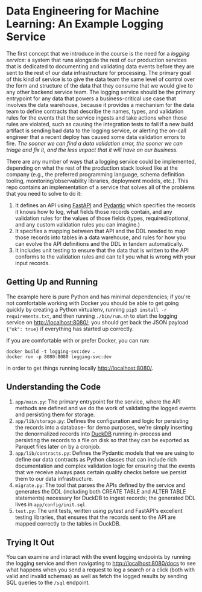 # Data Engineering for Machine Learning: An Example Logging Service

The first concept that we introduce in the course is the need for a _logging service_: a system
that runs alongside the rest of our production services that is dedicated to documenting and
validating data events before they are sent to the rest of our data infrastructure for processing.
The primary goal of this kind of service is to give the data team the same level of control over
the form and structure of the data that they consume that we would give to any other backend
service team. The logging service should be the primary entrypoint for any data that powers
a business-critical use case that involves the data warehouse, because it provides a mechanism
for the data team to define contracts that describe the names, types, and validation rules for
the events that the service ingests and take actions when those rules are violated, such as
causing the integration tests to fail if a new build artifact is sending bad data to the logging
service, or alerting the on-call engineer that a recent deploy has caused some data validation
errors to fire. *The sooner we can find a data validation error, the sooner we can triage and fix it,
and the less impact that it will have on our business.*

There are any number of ways that a logging service could be implemented, depending on what the rest
of the production stack looked like at the company (e.g., the preferred programming language, schema
definition tooling, monitoring/observability libraries, deployment models, etc.). This repo contains
an implementation of a service that solves all of the problems that you need to solve to do it:

1. It defines an API using [FastAPI](https://fastapi.tiangolo.com/) and [Pydantic](https://pydantic-docs.helpmanual.io/)
which specifies the records it knows how to log, what fields those records contain, and any validation
rules for the values of those fields (types, required/optional, and any custom validation rules you
can imagine.)
2. It specifies a mapping between that API and the DDL needed to map those records into tables in a
data warehouse, and rules for how you can evolve the API definitions and the DDL in tandem automatically.
3. It includes unit testing to ensure that the data that is written to the API conforms to the validation
rules and can tell you what is wrong with your input records.

## Getting Up and Running

The example here is pure Python and has minimal dependencies; if you're not comfortable working
with Docker you should be able to get going quickly by creating a Python virtualenv, running
`pip3 install -r requirements.txt`, and then running `./bin/run.sh` to start the logging service on
[http://localhost:8080/](http://localhost:8080); you should get back the JSON payload `{"ok": true}`
if everything has started up correctly.

If you are comfortable with or prefer Docker, you can run:

```
docker build -t logging-svc:dev .
docker run -p 8080:8080 logging-svc:dev
```

in order to get things running locally [http://localhost:8080/](http://localhost:8080).

## Understanding the Code


1. `app/main.py`: The primary entrypoint for the service, where the API methods are defined
and we do the work of validating the logged events and persisting them for storage.
2. `app/lib/storage.py`: Defines the configuration and logic for persisting the records into
a database- for demo purposes, we're simply inserting the denormalized records into [DuckDB](http://duckdb.org)
running in-process and persisting the records to a file on disk so that they can be exported as
Parquet files later on by a cronjob.
3. `app/lib/contracts.py`: Defines the Pydantic models that we are using to define our data
contracts as Python classes that can include rich documentation and complex validation
logic for ensuring that the events that we receive always pass certain quality checks
before we persist them to our data infrastructure.
4. `migrate.py`: The tool that parses the APIs defined by the service and generates the DDL
(including both CREATE TABLE and ALTER TABLE statements) necessary for DuckDB to ingest records;
the generated DDL lives in `app/config/init.sql`.
5. `test.py`: The unit tests, written using pytest and FastAPI's excellent testing libraries, that
ensures that the records sent to the API are mapped correctly to the tables in DuckDB.

## Trying It Out

You can examine and interact with the event logging endpoints by running the logging
service and then navigating to [http://localhost:8080/docs](http://localhost:8080/docs) to
see what happens when you send a request to log a search or a click (both with valid and
invalid schemas) as well as fetch the logged results by sending SQL queries to the `/sql`
endpoint.
